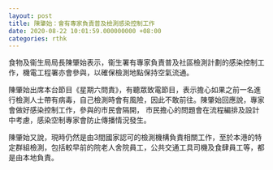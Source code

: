 ```yaml
---
layout: post
title: 陳肇始：會有專家負責普及檢測感染控制工作
date: 2020-08-22 10:01:59.000000000 +08:00
categories: rthk
---
```


食物及衞生局局長陳肇始表示，衞生署有專家負責普及社區檢測計劃的感染控制工作，機電工程署亦會參與，以確保檢測地點保持空氣流通。

陳肇始出席本台節目《星期六問責》，有聽眾致電節目，表示擔心如果之前一名進行檢測人士帶有病毒，自己檢測時會有風險，因此不敢前往。陳肇始回應說，專家會做好感染控制工作，參與的巿民會隔開， 巿民擔心的問題會在流程編排及設計中考慮，感染空制專家會防止傳播情況發生。

陳肇始又說，現時仍然是由3間國家認可的檢測機構負責相關工作，至於本港的特定群組檢測，包括較早前的院老人舍院員工，公共交通工具司機及食肆員工等，都是由本地負責。
